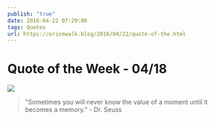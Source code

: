 ```yaml
---
publish: "true"
date: 2016-04-22 07:29:00
tags: Quotes
url: https://ericmwalk.blog/2016/04/22/quote-of-the.html
---
```


# Quote of the Week - 04/18

![](https://ericmwalk.blog/uploads/2021/3ac21523c1.jpg)

>"Sometimes you will never know the value of a moment until it becomes a memory." - Dr. Seuss
